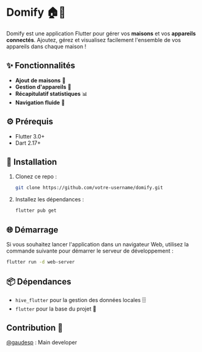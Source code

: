 
# Domify 🏠🔌

Domify est une application Flutter pour gérer vos **maisons** et vos **appareils connectés**. Ajoutez, gérez et visualisez facilement l'ensemble de vos appareils dans chaque maison !

## ✨ Fonctionnalités 
- **Ajout de maisons** 🏡
- **Gestion d'appareils** 🔌
- **Récapitulatif statistiques** 📊
- **Navigation fluide** 🔄

## ⚙️ Prérequis

- Flutter 3.0+  
- Dart 2.17+

## 🚀 Installation

1. Clonez ce repo :
   ```bash
   git clone https://github.com/votre-username/domify.git
   ```

2. Installez les dépendances :
   ```bash
   flutter pub get
   ```

## 🌐 Démarrage

Si vous souhaitez lancer l'application dans un navigateur Web, utilisez la commande suivante pour démarrer le serveur de développement :

```bash
flutter run -d web-server
```

## 📦 Dépendances

- `hive_flutter` pour la gestion des données locales 🗄️
- `flutter` pour la base du projet 📱

## Contribution 🤝

[@gaudesp](https://github.com/gaudesp) : Main developer
